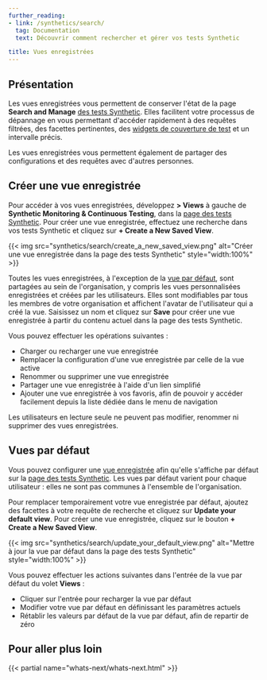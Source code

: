 ```yaml
---
further_reading:
- link: /synthetics/search/
  tag: Documentation
  text: Découvrir comment rechercher et gérer vos tests Synthetic

title: Vues enregistrées
---
```


## Présentation

Les vues enregistrées vous permettent de conserver l'état de la page **Search and Manage** [des tests Synthetic][1]. Elles facilitent votre processus de dépannage en vous permettant d'accéder rapidement à des requêtes filtrées, des facettes pertinentes, des [widgets de couverture de test][3] et un intervalle précis.

Les vues enregistrées vous permettent également de partager des configurations et des requêtes avec d'autres personnes.

## Créer une vue enregistrée

Pour accéder à vos vues enregistrées, développez **> Views** à gauche de **Synthetic Monitoring & Continuous Testing**, dans la [page des tests Synthetic][1]. Pour créer une vue enregistrée, effectuez une recherche dans vos tests Synthetic et cliquez sur **+ Create a New Saved View**.

{{< img src="synthetics/search/create_a_new_saved_view.png" alt="Créer une vue enregistrée dans la page des tests Synthetic" style="width:100%" >}}

Toutes les vues enregistrées, à l'exception de la [vue par défaut](#vues-par-defaut), sont partagées au sein de l'organisation, y compris les vues personnalisées enregistrées et créées par les utilisateurs. Elles sont modifiables par tous les membres de votre organisation et affichent l'avatar de l'utilisateur qui a créé la vue. Saisissez un nom et cliquez sur **Save** pour créer une vue enregistrée à partir du contenu actuel dans la page des tests Synthetic.

Vous pouvez effectuer les opérations suivantes :

- Charger ou recharger une vue enregistrée
- Remplacer la configuration d'une vue enregistrée par celle de la vue active
- Renommer ou supprimer une vue enregistrée
- Partager une vue enregistrée à l'aide d'un lien simplifié
- Ajouter une vue enregistrée à vos favoris, afin de pouvoir y accéder facilement depuis la liste dédiée dans le menu de navigation

<div class="alert alert-info">Les utilisateurs en lecture seule ne peuvent pas modifier, renommer ni supprimer des vues enregistrées.</div>

## Vues par défaut

Vous pouvez configurer une [vue enregistrée](#creer-une-vue-enregistree) afin qu'elle s'affiche par défaut sur la [page des tests Synthetic][2]. Les vues par défaut varient pour chaque utilisateur : elles ne sont pas communes à l'ensemble de l'organisation.

Pour remplacer temporairement votre vue enregistrée par défaut, ajoutez des facettes à votre requête de recherche et cliquez sur **Update your default view**. Pour créer une vue enregistrée, cliquez sur le bouton **+ Create a New Saved View**.

{{< img src="synthetics/search/update_your_default_view.png" alt="Mettre à jour la vue par défaut dans la page des tests Synthetic" style="width:100%" >}}

Vous pouvez effectuer les actions suivantes dans l'entrée de la vue par défaut du volet **Views** :

- Cliquer sur l'entrée pour recharger la vue par défaut
- Modifier votre vue par défaut en définissant les paramètres actuels
- Rétablir les valeurs par défaut de la vue par défaut, afin de repartir de zéro

## Pour aller plus loin

{{< partial name="whats-next/whats-next.html" >}}

[1]: https://app.datadoghq.com/synthetics/tests
[2]: /fr/synthetics/search/
[3]: /fr/synthetics/test_coverage/
